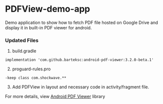 # PDFView-demo-app

Demo application to show how to fetch PDF file hosted on Google Drive and display it in built-in PDF viewer for android.


### Updated Files
1. build.gradle
```
implementation 'com.github.barteksc:android-pdf-viewer:3.2.0-beta.1'
```

2. proguard-rules.pro
```
-keep class com.shockwave.**
```

3. Add PDFView in layout and necessary code in activity/fragment file.

For more details, view [Android PDF Viewer](https://github.com/barteksc/AndroidPdfViewer) library
